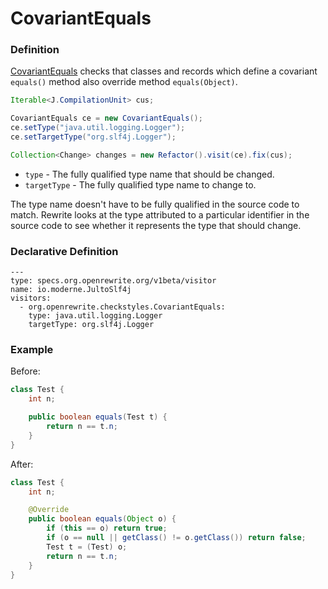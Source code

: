 # CovariantEquals

### Definition

 [CovariantEquals](https://checkstyle.sourceforge.io/config_coding.html#CovariantEquals) checks that classes and records which define a covariant `equals()` method also override method `equals(Object)`.

```java
Iterable<J.CompilationUnit> cus;

CovariantEquals ce = new CovariantEquals();
ce.setType("java.util.logging.Logger");
ce.setTargetType("org.slf4j.Logger");

Collection<Change> changes = new Refactor().visit(ce).fix(cus);
```

* `type` - The fully qualified type name that should be changed.
* `targetType` - The fully qualified type name to change to.

The type name doesn't have to be fully qualified in the source code to match. Rewrite looks at the type attributed to a particular identifier in the source code to see whether it represents the type that should change.

### Declarative Definition

```text
---
type: specs.org.openrewrite.org/v1beta/visitor
name: io.moderne.JultoSlf4j
visitors:
  - org.openrewrite.checkstyles.CovariantEquals:
    type: java.util.logging.Logger
    targetType: org.slf4j.Logger
```

### Example

Before:

```java
class Test {
    int n;

    public boolean equals(Test t) {
        return n == t.n;
    }
}
```

After:

```java
class Test {
    int n;

    @Override
    public boolean equals(Object o) {
        if (this == o) return true;
        if (o == null || getClass() != o.getClass()) return false;
        Test t = (Test) o;
        return n == t.n;
    }
}
```

